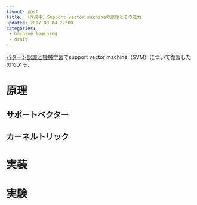 ```yaml
---
layout: post
title: （作成中）Support vector machineの原理とその威力
updated: 2017-08-04 22:00 
categories:
 - machine learning
 - draft
---
```


[パターン認識と機械学習](https://www.amazon.co.jp/%E3%83%91%E3%82%BF%E3%83%BC%E3%83%B3%E8%AA%8D%E8%AD%98%E3%81%A8%E6%A9%9F%E6%A2%B0%E5%AD%A6%E7%BF%92-%E4%B8%8B-%E3%83%99%E3%82%A4%E3%82%BA%E7%90%86%E8%AB%96%E3%81%AB%E3%82%88%E3%82%8B%E7%B5%B1%E8%A8%88%E7%9A%84%E4%BA%88%E6%B8%AC-C-M-%E3%83%93%E3%82%B7%E3%83%A7%E3%83%83%E3%83%97/dp/4621061240/ref=pd_sim_14_1?_encoding=UTF8&psc=1&refRID=75MTQH13HRTSXQWGQARY)でsupport vector machine（SVM）について復習したのでメモ．

# 原理

## サポートベクター

## カーネルトリック

# 実装

# 実験
